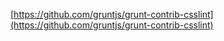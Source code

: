
[https://github.com/gruntjs/grunt-contrib-csslint](https://github.com/gruntjs/grunt-contrib-csslint)
